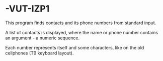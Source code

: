 # -VUT-IZP1
This program finds contacts and its phone numbers from standard input.

A list of contacts is displayed, where the name or phone number contains an argument - a numeric sequence.

Each number represents itself and some characters, like on the old cellphones (T9 keyboard layout).
